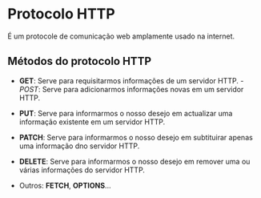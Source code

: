 # Protocolo HTTP

É um protocole de comunicação web amplamente usado na internet.

## Métodos do protocolo HTTP

- **GET**: Serve para requisitarmos informações de um servidor HTTP.
*- *POST**: Serve para adicionarmos informações novas em um servidor HTTP.
- **PUT**: Serve para informarmos o nosso desejo em actualizar uma informação existente em um servidor HTTP.
- **PATCH**: Serve para informarmos o nosso desejo em subtituirar apenas uma informação dno servidor HTTP.
- **DELETE**: Serve para informarmos o nosso desejo em remover uma ou várias informações do servidor HTTP.

- Outros: **FETCH**, **OPTIONS**...
